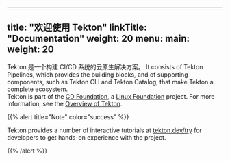 
---
title: "欢迎使用 Tekton"
linkTitle: "Documentation"
weight: 20
menu:
  main:
    weight: 20
---

Tekton 是一个构建 CI/CD 系统的云原生解决方案。 It consists of Tekton Pipelines, which provides
the building blocks, and of supporting components, such as Tekton CLI and Tekton Catalog, that make Tekton a complete ecosystem.  
Tekton is part of the [CD Foundation](https://cd.foundation/), a [Linux Foundation](https://www.linuxfoundation.org/projects/) project. For more information, see the [Overview of Tekton](/docs/overview). 
 
{{% alert title="Note" color="success" %}}

Tekton provides a number of interactive tutorials at [tekton.dev/try](/try)
for developers to get hands-on experience with the project.

{{% /alert %}}
